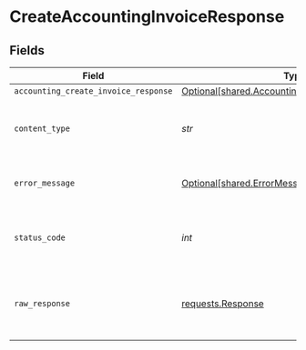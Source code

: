 # CreateAccountingInvoiceResponse


## Fields

| Field                                                                                                      | Type                                                                                                       | Required                                                                                                   | Description                                                                                                |
| ---------------------------------------------------------------------------------------------------------- | ---------------------------------------------------------------------------------------------------------- | ---------------------------------------------------------------------------------------------------------- | ---------------------------------------------------------------------------------------------------------- |
| `accounting_create_invoice_response`                                                                       | [Optional[shared.AccountingCreateInvoiceResponse]](../../models/shared/accountingcreateinvoiceresponse.md) | :heavy_minus_sign:                                                                                         | Success                                                                                                    |
| `content_type`                                                                                             | *str*                                                                                                      | :heavy_check_mark:                                                                                         | HTTP response content type for this operation                                                              |
| `error_message`                                                                                            | [Optional[shared.ErrorMessage]](../../models/shared/errormessage.md)                                       | :heavy_minus_sign:                                                                                         | The request made is not valid.                                                                             |
| `status_code`                                                                                              | *int*                                                                                                      | :heavy_check_mark:                                                                                         | HTTP response status code for this operation                                                               |
| `raw_response`                                                                                             | [requests.Response](https://requests.readthedocs.io/en/latest/api/#requests.Response)                      | :heavy_minus_sign:                                                                                         | Raw HTTP response; suitable for custom response parsing                                                    |